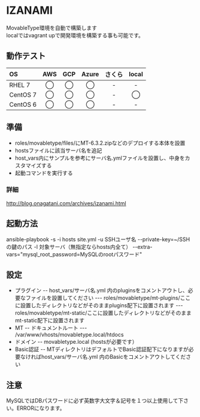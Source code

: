 # IZANAMI

MovableType環境を自動で構築します  
localではvagrant upで開発環境を構築する事も可能です。

## 動作テスト

| OS | AWS | GCP | Azure | さくら | local |
|:---------|:----:|:----:|:----:|:----:|:----:|
| RHEL 7 | ◯ | ◯ | ◯  | - | - | - | 
| CentOS 7 | ◯  | ◯  | ◯  | - | ◯  |
| CentOS 6 | ◯  | ◯  | ◯  | - | - |

## 準備

- roles/movabletype/files/にMT-6.3.2.zipなどのデプロイする本体を設置  
- hostsファイルに該当サーバ名を追記 
- host_vars内にサンプルを参考にサーバ名.ymlファイルを設置し、中身をカスタマイズする
- 起動コマンドを実行する

### 詳細

http://blog.onagatani.com/archives/izanami.html  

## 起動方法

ansible-playbook -s -i hosts site.yml -u SSHユーザ名 --private-key=~/SSHの鍵のパス -l 対象サーバ（無指定ならhosts内全て） --extra-vars="mysql_root_password=MySQLのrootパスワード"  

## 設定

- プラグイン
-- host_vars/サーバ名.yml 内のpluginsをコメントアウトし、必要なファイルを設置してください
--- roles/movabletype/mt-plugins/ここに設置したディレクトリなどがそのままplugins配下に設置されます
--- roles/movabletype/mt-static/ここに設置したディレクトリなどがそのままmt-static配下に設置されます
- MT
-- ドキュメントルート
--- /var/www/vhosts/movabletype.local/htdocs
- ドメイン
-- movabletype.local (hostsが必要です）
- Basic認証
-- MTディレクトリはデフォルトでBasic認証配下になりますが必要なければhost_vars/サーバ名.yml 内のBasicをコメントアウトしてください

## 注意

MySQLではDBパスワードに必ず英数字大文字＆記号を１つ以上使用して下さい。ERRORになります。

